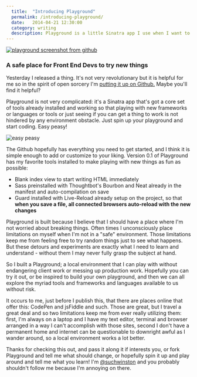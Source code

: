 ```yaml
---
  title:  "Introducing Playground"
  permalink: /introducing-playground/
  date:   2014-04-21 12:30:00
  category: writing
  description: Playground is a little Sinatra app I use when I want to trying things out in code, or design in the browser, or just experiment more with development related things. I thought I'd open source it!
---
```


[![playground screenshot from github](/img/introducing-playground/playground_repo.jpg)](https://github.com/wnstn/playground)

### A safe place for Front End Devs to try new things

Yesterday I released a thing. It's not very revolutionary but it is helpful for me so in the spirit of open sorcery I'm [putting it up on Github.](https://github.com/wnstn/playground) Maybe you'll find it helpful?

Playground is not very complicated: it's a Sinatra app that's got a core set of tools already installed and working so that playing with new frameworks or languages or tools or just seeing if you can get a thing to work is not hindered by any environment obstacle. Just spin up your playground and start coding. Easy peasy!

![easy peasy](https://bukk.it/crosswalk.gif)

The Github hopefully has everything you need to get started, and I think it is simple enough to add or customize to your liking. Version 0.1 of Playground has my favorite tools installed to make playing with new things as fun as possible:

* Blank index view to start writing HTML immediately
* Sass preinstalled with Thoughtbot's Bourbon and Neat already in the manifest and auto-compilation on save
* Guard installed with Live-Reload already setup on the project, so that **when you save a file, all connected browsers auto-reload with the new changes**

Playground is built because I believe that I should have a place where I'm not worried about breaking things. Often times I unconsciously place limitations on myself when I'm not in a "safe" environment. Those limitations keep me from feeling free to try random things just to see what happens. But these detours and experiments are exactly what I need to learn and understand - without them I may never fully grasp the subject at hand.

So I built a Playground; a local environment that I can play with without endangering client work or messing up production work. Hopefully you can try it out, or be inspired to build your own playground, and then we can all  explore the myriad tools and frameworks and languages available to us without risk.

It occurs to me, just before I publish this, that there are places online that offer this: CodePen and jsFiddle and such. Those are great, but I travel a great deal and so two limitations keep me from ever really utilizing them: first, I'm always on a laptop and I have my text editor, terminal and browser arranged in a way I can't accomplish with those sites, second I don't have a permanent home and internet can be questionable to downright awful as I wander around, so a local environment works a lot better.

Thanks for checking this out, and pass it along it if interests you, or fork Playground and tell me what should change, or hopefully spin it up and play around and tell me what you learn! I'm [@suchwinston](http://twitter.com/suchwinston) and you probably shouldn't follow me because I'm annoying on there.
